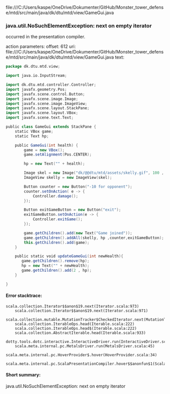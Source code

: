 file:///C:/Users/kaspe/OneDrive/Dokumenter/GitHub/Monster_tower_defense/mtd/src/main/java/dk/dtu/mtd/view/GameGui.java
### java.util.NoSuchElementException: next on empty iterator

occurred in the presentation compiler.

action parameters:
offset: 612
uri: file:///C:/Users/kaspe/OneDrive/Dokumenter/GitHub/Monster_tower_defense/mtd/src/main/java/dk/dtu/mtd/view/GameGui.java
text:
```scala
package dk.dtu.mtd.view;

import java.io.InputStream;

import dk.dtu.mtd.controller.Controller;
import javafx.geometry.Pos;
import javafx.scene.control.Button;
import javafx.scene.image.Image;
import javafx.scene.image.ImageView;
import javafx.scene.layout.StackPane;
import javafx.scene.layout.VBox;
import javafx.scene.text.Text;

public class GameGui extends StackPane {
    static VBox game;
    static Text hp;

    public GameGui(int health) {
        game = new VBox();
        game.setAlignment(Pos.CENTER);

        hp = new Text("" + health);

        Image skel = new Image("dk/@@dtu/mtd/assets/skelly.gif", 100 , 0, true, true);
        ImageView skelly = new ImageView(skel);

        Button counter = new Button("-10 for opponent");
        counter.setOnAction( e -> {
            Controller.damage();
        });

        Button exitGameButton = new Button("exit");
        exitGameButton.setOnAction(e -> {
            Controller.exitGame();
        });

        game.getChildren().add(new Text("Game joined"));
        game.getChildren().addAll(skelly, hp ,counter,exitGameButton);
        this.getChildren().add(game);
    }

    public static void updateGameGui(int newHealth){
       game.getChildren().remove(hp);
       hp = new Text("" + newHealth);
       game.getChildren().add(2 , hp);
    }

}

```



#### Error stacktrace:

```
scala.collection.Iterator$$anon$19.next(Iterator.scala:973)
	scala.collection.Iterator$$anon$19.next(Iterator.scala:971)
	scala.collection.mutable.MutationTracker$CheckedIterator.next(MutationTracker.scala:76)
	scala.collection.IterableOps.head(Iterable.scala:222)
	scala.collection.IterableOps.head$(Iterable.scala:222)
	scala.collection.AbstractIterable.head(Iterable.scala:933)
	dotty.tools.dotc.interactive.InteractiveDriver.run(InteractiveDriver.scala:168)
	scala.meta.internal.pc.MetalsDriver.run(MetalsDriver.scala:45)
	scala.meta.internal.pc.HoverProvider$.hover(HoverProvider.scala:34)
	scala.meta.internal.pc.ScalaPresentationCompiler.hover$$anonfun$1(ScalaPresentationCompiler.scala:342)
```
#### Short summary: 

java.util.NoSuchElementException: next on empty iterator